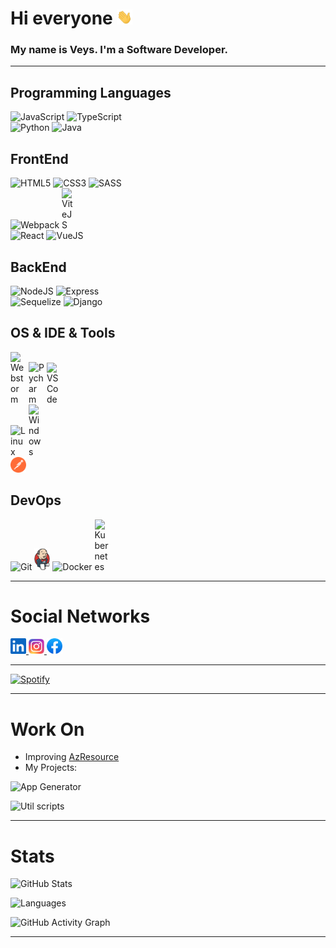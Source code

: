 # Hi everyone <img src="https://raw.githubusercontent.com/MDReal32/MDReal32/master/assets/hi.gif" alt="Hello :)" width="25" />

### My name is Veys. I'm a Software Developer.

---

## Programming Languages

![JavaScript](https://icongr.am/devicon/javascript-original.svg?size=25&color=aabbcc)
![TypeScript](https://icongr.am/devicon/typescript-original.svg?size=25&color=aabbcc)
<br />
![Python](https://icongr.am/devicon/python-original.svg?size=25&color=aabbcc)
![Java](https://icongr.am/devicon/java-original.svg?size=25&color=aabbcc)

## FrontEnd

![HTML5](https://icongr.am/devicon/html5-original.svg?size=25&color=aabbcc)
![CSS3](https://icongr.am/devicon/css3-original.svg?size=25&color=aabbcc)
![SASS](https://icongr.am/devicon/sass-original.svg?size=25&color=aabbcc)
<br />
![Webpack](https://icongr.am/devicon/webpack-original.svg?size=25&color=aabbcc)
<img src="https://vitejs.dev/logo.svg" style="display: inline-block" alt="ViteJS" width="25" />
<br />
![React](https://icongr.am/devicon/react-original.svg?size=25&color=aabbcc)
![VueJS](https://icongr.am/devicon/vuejs-original.svg?size=25&color=aabbcc)

## BackEnd

![NodeJS](https://icongr.am/devicon/nodejs-original.svg?size=25&color=aabbcc)
![Express](https://icongr.am/devicon/express-original.svg?size=25&color=aabbcc)
<br />
![Sequelize](https://icongr.am/devicon/sequelize-original.svg?size=25&color=aabbcc)
![Django](https://icongr.am/devicon/django-original.svg?size=25&color=aabbcc)

## OS & IDE & Tools

<p>
  <img src="https://upload.wikimedia.org/wikipedia/commons/c/c0/WebStorm_Icon.svg" style="display: inline-block" alt="Webstorm" width="25" />
  <img src="https://upload.wikimedia.org/wikipedia/commons/1/1d/PyCharm_Icon.svg" style="display: inline-block" alt="Pycharm" width="25" />
  <img src="https://upload.wikimedia.org/wikipedia/commons/9/9a/Visual_Studio_Code_1.35_icon.svg" style="display: inline-block" alt="VSCode" width="25" />
  <br />
  <img src="https://upload.wikimedia.org/wikipedia/commons/thumb/3/35/Tux.svg/374px-Tux.svg.png" style="display: inline-block" alt="Linux" width="25" />
  <img src="https://upload.wikimedia.org/wikipedia/commons/thumb/4/48/Windows_logo_-_2012_%28dark_blue%29.svg/1024px-Windows_logo_-_2012_%28dark_blue%29.svg.png" style="display: inline-block" alt="Windows" width="25" />
  <br />
  <img src="https://raw.githubusercontent.com/MDReal32/MDReal32/master/assets/postman.svg" style="display: inline-block" alt="Postman" width="25" />
</p>

## DevOps

![Git](https://icongr.am/devicon/git-original.svg?size=25&color=aabbcc)
<img src="https://raw.githubusercontent.com/MDReal32/MDReal32/master/assets/jenkins.svg" style="display: inline-block" alt="Jenkins" width="25" />
![Docker](https://icongr.am/devicon/docker-original.svg?size=25&color=aabbcc)
<img src="https://upload.wikimedia.org/wikipedia/commons/3/39/Kubernetes_logo_without_workmark.svg" style="display: inline-block" alt="Kubernetes" width="25" />

---

# Social Networks

<a href="https://www.linkedin.com/in/mdreal32">
  <img src="https://raw.githubusercontent.com/MDReal32/MDReal32/master/assets/linkedin.svg" alt="LinkedIn" width="25" />
</a>
<a href="https://instagram.com/mdreal32">
  <img src="https://raw.githubusercontent.com/MDReal32/MDReal32/master/assets/instagram.svg" alt="Instagram" width="25" />
</a>
<a href="https://fb.com/mdrealiyev">
  <img src="https://raw.githubusercontent.com/MDReal32/MDReal32/master/assets/facebook.svg" alt="Facebook" width="25" />
</a>

---

[![Spotify](https://spotify-github-profile.vercel.app/api/view.svg?uid=ns2hykcwfixafd27l90ig6n2b&cover_image=true&theme=novatorem)](https://spotify-github-profile.vercel.app/api/view.svg?uid=ns2hykcwfixafd27l90ig6n2b&redirect=true)

---

# Work On

- Improving [AzResource](https://github.com/nurlan-aliyev/azresource)
- My Projects:

![App Generator](https://github-readme-stats.vercel.app/api/pin/?username=MDReal32&repo=app-generator&theme=onedark)

![Util scripts](https://github-readme-stats.vercel.app/api/pin/?username=MDReal32&repo=utils&theme=onedark)

---

# Stats

![GitHub Stats](https://github-readme-stats.vercel.app/api?username=MDReal32&show_icons=true&locale=en&theme=onedark&include_all_commits=true&count_private=true)

![Languages](https://github-readme-stats.vercel.app/api/top-langs?username=MDReal32&show_icons=true&locale=en&theme=onedark)

![GitHub Activity Graph](https://activity-graph.herokuapp.com/graph?username=MDReal32&bg_color=000000&color=4fff67&line=4fff67&point=ffffff&area=true&hide_border=true)

---
